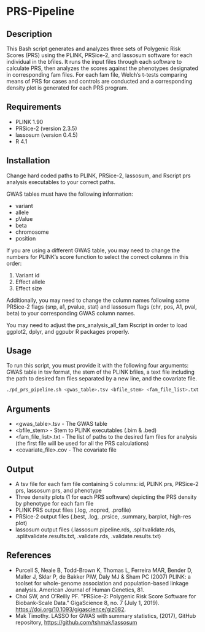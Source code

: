 # PRS-Pipeline

## Description
This Bash script generates and analyzes three sets of Polygenic Risk Scores (PRS) using the PLINK, PRSice-2, and lassosum software for each individual in the bfiles. It runs the input files through each software to calculate PRS, then analyzes the scores against the phenotypes designated in corresponding fam files. For each fam file, Welch’s t-tests comparing means of PRS for cases and controls are conducted and a corresponding density plot is generated for each PRS program.

## Requirements
- PLINK 1.90
- PRSice-2 (version 2.3.5)
- lassosum (version 0.4.5)
- R 4.1

## Installation
Change hard coded paths to PLINK, PRSice-2, lassosum, and Rscript prs analysis executables to your correct paths. 

GWAS tables must have the following information:
- variant
- allele
- pValue
- beta
- chromosome 
- position

If you are using a different GWAS table, you may need to change the numbers for PLINK’s score function to select the correct columns in this order:
1. Variant id
2. Effect allele
3. Effect size

Additionally, you may need to change the column names following some PRSice-2 flags (snp, a1, pvalue, stat) and lassosum flags (chr, pos, A1, pval, beta) to your corresponding GWAS column names.

You may need to adjust the prs_analysis_all_fam Rscript in order to load ggplot2, dplyr, and ggpubr R packages properly.

## Usage
To run this script, you must provide it with the following four arguments: GWAS table in tsv format, the stem of the PLINK bfiles, a text file including the path to desired fam files separated by a new line, and the covariate file.

```bash
./pd_prs_pipeline.sh <gwas_table>.tsv <bfile_stem> <fam_file_list>.txt <covariate_file>.cov
```

## Arguments
- <gwas_table>.tsv - The GWAS table
- <bfile_stem> - Stem to PLINK executables (.bim & .bed)
- <fam_file_list>.txt - The list of paths to the desired fam files for analysis (the first file will be used for all the PRS calculations)
- <covariate_file>.cov - The covariate file

## Output
- A tsv file for each fam file containing 5 columns: id, PLINK prs, PRSice-2 prs, lassosum prs, and phenotype
- Three density plots (1 for each PRS software) depicting the PRS density by phenotype for each fam file
- PLINK PRS output files (.log, .nopred, .profile)
- PRSice-2 output files (.best, .log, .prsice, .summary, barplot, high-res plot)
- lassosum output files (.lassosum.pipeline.rds, .splitvalidate.rds, .splitvalidate.results.txt, .validate.rds, .validate.results.txt)

## References
- Purcell S, Neale B, Todd-Brown K, Thomas L, Ferreira MAR, Bender D, Maller J, Sklar P, de Bakker PIW, Daly MJ & Sham PC (2007) PLINK: a toolset for whole-genome association and population-based linkage analysis. American Journal of Human Genetics, 81.
- Choi SW, and O’Reilly PF. "PRSice-2: Polygenic Risk Score Software for Biobank-Scale Data." GigaScience 8, no. 7 (July 1, 2019). https://doi.org/10.1093/gigascience/giz082.
- Mak Timothy. LASSO for GWAS with summary statistics, (2017), GitHub repository, https://github.com/tshmak/lassosum
